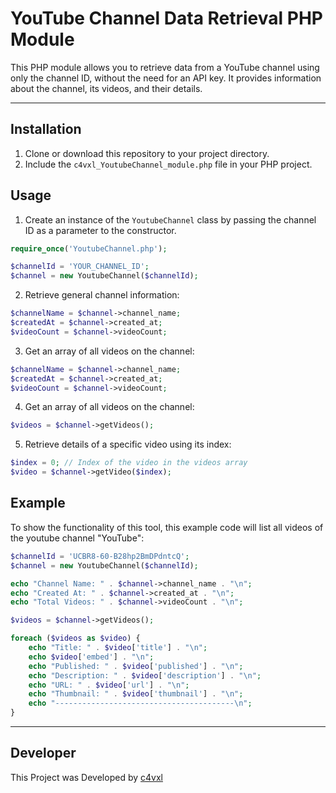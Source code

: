 # YouTube Channel Data Retrieval PHP Module

This PHP module allows you to retrieve data from a YouTube channel using only the channel ID, without the need for an API key. It provides information about the channel, its videos, and their details.

---

## Installation

1. Clone or download this repository to your project directory.
2. Include the `c4vxl_YoutubeChannel_module.php` file in your PHP project.

## Usage

1. Create an instance of the `YoutubeChannel` class by passing the channel ID as a parameter to the constructor.

```php
require_once('YoutubeChannel.php');

$channelId = 'YOUR_CHANNEL_ID';
$channel = new YoutubeChannel($channelId);
```

2. Retrieve general channel information:
```php
$channelName = $channel->channel_name;
$createdAt = $channel->created_at;
$videoCount = $channel->videoCount;
```
3. Get an array of all videos on the channel:
```php
$channelName = $channel->channel_name;
$createdAt = $channel->created_at;
$videoCount = $channel->videoCount;
```

4. Get an array of all videos on the channel:
```php
$videos = $channel->getVideos();
```

5. Retrieve details of a specific video using its index:
```php
$index = 0; // Index of the video in the videos array
$video = $channel->getVideo($index);
```

## Example

To show the functionality of this tool, this example code will list all videos of the youtube channel "YouTube":
```php
$channelId = 'UCBR8-60-B28hp2BmDPdntcQ';
$channel = new YoutubeChannel($channelId);

echo "Channel Name: " . $channel->channel_name . "\n";
echo "Created At: " . $channel->created_at . "\n";
echo "Total Videos: " . $channel->videoCount . "\n";

$videos = $channel->getVideos();

foreach ($videos as $video) {
    echo "Title: " . $video['title'] . "\n";
    echo $video['embed'] . "\n";
    echo "Published: " . $video['published'] . "\n";
    echo "Description: " . $video['description'] . "\n";
    echo "URL: " . $video['url'] . "\n";
    echo "Thumbnail: " . $video['thumbnail'] . "\n";
    echo "----------------------------------------\n";
}
```
---
## Developer
This Project was Developed by [c4vxl](https://c4vxl.de)
